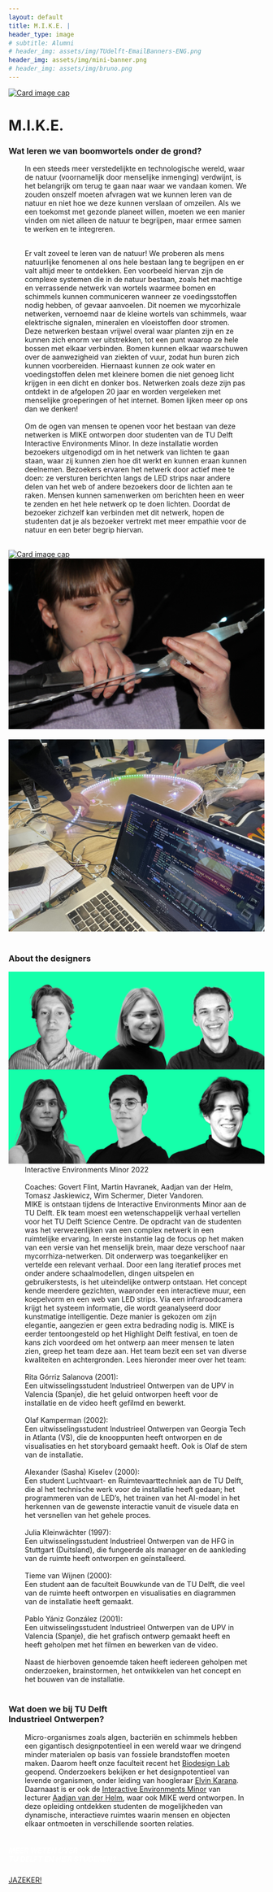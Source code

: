 ```yaml
---
layout: default
title: M.I.K.E. |
header_type: image
# subtitle: Alumni
# header_img: assets/img/TUdelft-EmailBanners-ENG.png
header_img: assets/img/mini-banner.png
# header_img: assets/img/bruno.png
---
```


<!-- <img src="/assets/img/mini-banner.png" alt="Card image cap"> -->
<a href="/assets/img/Per project/MIKE - Top.jpg" target="_blank"><img src="/assets/img/Per project/MIKE - Top.jpg" alt="Card image cap"
class="main-image"></a>
<br> 


<!-- ## Title 1 -->
<div class="card mike-card shadow">
<div class="card-body">
<h1 class="card-title text-center NeueMachina-project">M.I.K.E.</h1>
<h3 class="text-center NeueMachina-h4">Wat leren we van boomwortels onder de grond?</h3>
  <div class="card-body text-center card-text" style="margin-left: 2rem;margin-right: 2rem;">
In een steeds meer verstedelijkte en technologische wereld, waar de natuur (voornamelijk door
menselijke inmenging) verdwijnt, is het belangrijk om terug te gaan naar waar we vandaan komen. We
zouden onszelf moeten afvragen wat we kunnen leren van de natuur en niet hoe we deze kunnen
verslaan of omzeilen. Als we een toekomst met gezonde planeet willen, moeten we een manier vinden
om niet alleen de natuur te begrijpen, maar ermee samen te werken en te integreren.<br>
<br>

Er valt zoveel te leren van de natuur! We proberen als mens natuurlijke fenomenen al ons hele bestaan
lang te begrijpen en er valt altijd meer te ontdekken. Een voorbeeld hiervan zijn de complexe systemen
die in de natuur bestaan, zoals het machtige en verrassende netwerk van wortels waarmee bomen en
schimmels kunnen communiceren wanneer ze voedingsstoffen nodig hebben, of gevaar aanvoelen. Dit
noemen we mycorhizale netwerken, vernoemd naar de kleine wortels van schimmels, waar elektrische
signalen, mineralen en vloeistoffen door stromen. Deze netwerken bestaan vrijwel overal waar planten
zijn en ze kunnen zich enorm ver uitstrekken, tot een punt waarop ze hele bossen met elkaar verbinden.
Bomen kunnen elkaar waarschuwen over de aanwezigheid van ziekten of vuur, zodat hun buren zich
kunnen voorbereiden. Hiernaast kunnen ze ook water en voedingstoffen delen met kleinere bomen die
niet genoeg licht krijgen in een dicht en donker bos. Netwerken zoals deze zijn pas ontdekt in de
afgelopen 20 jaar en worden vergeleken met menselijke groeperingen of het internet. Bomen lijken meer
op ons dan we denken!<br><br>
Om de ogen van mensen te openen voor het bestaan van deze netwerken is MIKE ontworpen door
studenten van de TU Delft Interactive Environments Minor. In deze installatie worden bezoekers
uitgenodigd om in het netwerk van lichten te gaan staan, waar zij kunnen zien hoe dit werkt en kunnen
eraan kunnen deelnemen. Bezoekers ervaren het netwerk door actief mee te doen: ze versturen
berichten langs de LED strips naar andere delen van het web of andere bezoekers door de lichten aan te
raken. Mensen kunnen samenwerken om berichten heen en weer te zenden en het hele netwerk op te
doen lichten. Doordat de bezoeker zichzelf kan verbinden met dit netwerk, hopen de studenten dat je als
bezoeker vertrekt met meer empathie voor de natuur en een beter begrip hiervan.
  </div>
</div>
</div>
<br>
<div class="container">
  <div class="row">
    <div class="col-sm">
      <a href="/assets/img/Per project/MIKE - 1.jpg" target="_blank"><img src="/assets/img/Per project/MIKE - 1.jpg" alt="Card image cap"></a>
    </div>
    <div class="col-sm">
      <a href="/assets/img/Per project/MIKE- 2.JPG" target="_blank"><img src="/assets/img/Per project/MIKE- 2.JPG" alt="Card image cap"></a>
    </div>
  </div>
  <br>
  <div class="row">
    <div class="col-sm">
      <a href="/assets/img/Per project/MIKE - 3.jpg" target="_blank"><img src="/assets/img/Per project/MIKE - 3.jpg" alt="Card image cap" class="main-image"></a>
    </div>
  </div>
</div>
<br>
<!-- ## Title 2 -->
<div class="card white-card shadow">
<div class="card-body">
<h3 class="card-title text-center NeueMachina-h3">About the designers</h3>
<img src="/assets/img/04MIKE/MIKE-ProfileImage.jpg" alt="Card image cap">
  <div class="card-body text-center card-text" style="margin-left: 2rem;margin-right: 2rem;">
Interactive Environments Minor 2022<br><br>
Coaches: Govert Flint, Martin Havranek, Aadjan van der Helm, Tomasz Jaskiewicz, Wim Schermer, Dieter
Vandoren.<br>
MIKE is ontstaan tijdens de Interactive Environments Minor aan de TU Delft. Elk team moest een
wetenschappelijk verhaal vertellen voor het TU Delft Science Centre. De opdracht van de studenten was
het verwezenlijken van een complex netwerk in een ruimtelijke ervaring.
In eerste instantie lag de focus op het maken van een versie van het menselijk brein, maar deze
verschoof naar mycorrhiza-netwerken. Dit onderwerp was toegankelijker en vertelde een relevant
verhaal.
Door een lang iteratief proces met onder andere schaalmodellen, dingen uitspelen en gebruikerstests, is
het uiteindelijke ontwerp ontstaan. Het concept kende meerdere gezichten, waaronder een interactieve
muur, een koepelvorm en een web van LED strips. Via een infraroodcamera krijgt het systeem informatie,
die wordt geanalyseerd door kunstmatige intelligentie. Deze manier is gekozen om zijn elegantie,
aangezien er geen extra bedrading nodig is.
MIKE is eerder tentoongesteld op het Highlight Delft festival, en toen de kans zich voordeed om het
ontwerp aan meer mensen te laten zien, greep het team deze aan. Het team bezit een set van diverse
kwaliteiten en achtergronden. Lees hieronder meer over het team:<br><br>
Rita Górriz Salanova (2001):<br>
Een uitwisselingsstudent Industrieel Ontwerpen van de UPV in Valencia (Spanje), die het geluid
ontworpen heeft voor de installatie en de video heeft gefilmd en bewerkt.<br><br>
Olaf Kamperman (2002):<br>
Een uitwisselingsstudent Industrieel Ontwerpen van Georgia Tech in Atlanta (VS), die de knooppunten
heeft ontworpen en de visualisaties en het storyboard gemaakt heeft. Ook is Olaf de stem van de
installatie.<br><br>
Alexander (Sasha) Kiselev (2000):<br>
Een student Luchtvaart- en Ruimtevaarttechniek aan de TU Delft, die al het technische werk voor de
installatie heeft gedaan; het programmeren van de LED’s, het trainen van het AI-model in het herkennen
van de gewenste interactie vanuit de visuele data en het versnellen van het gehele proces.<br><br>
Julia Kleinwächter (1997):<br>
Een uitwisselingsstudent Industrieel Ontwerpen van de HFG in Stuttgart (Duitsland), die fungeerde als
manager en de aankleding van de ruimte heeft ontworpen en geïnstalleerd.<br><br>
Tieme van Wijnen (2000):<br>
Een student aan de faculteit Bouwkunde van de TU Delft, die veel van de ruimte heeft ontworpen en
visualisaties en diagrammen van de installatie heeft gemaakt.<br><br>
Pablo Yániz González (2001):<br>
Een uitwisselingsstudent Industrieel Ontwerpen van de UPV in Valencia (Spanje), die het grafisch
ontwerp gemaakt heeft en heeft geholpen met het filmen en bewerken van de video.<br><br>
Naast de hierboven genoemde taken heeft iedereen geholpen met onderzoeken, brainstormen, het
ontwikkelen van het concept en het bouwen van de installatie.
  </div>
</div>
</div>
<br>
<!-- ## Title 3   -->
<div class="card white-card shadow">
<div class="card-body">
<h3 class="card-title text-center NeueMachina-h3">Wat doen we bij TU Delft<br> Industrieel Ontwerpen?</h3>
  <div class="card-body text-center card-text" style="margin-left: 2rem;margin-right: 2rem;">
Micro-organismes zoals algen, bacteriën en schimmels hebben een gigantisch designpotentieel
in een wereld waar we dringend minder materialen op basis van fossiele brandstoffen moeten
maken. Daarom heeft onze faculteit recent het 
<a href="https://www.tudelft.nl/en/2022/io/december/opening-of-tu-delfts-state-of-the-art-biodesign-lab" target="_blank"><u>Biodesign Lab</u></a>
 geopend. Onderzoekers bekijken
er het designpotentieel van levende organismen, onder leiding van hoogleraar 
<a href="https://www.tudelft.nl/en/ide/about-ide/people/karana-e/" target="_blank"><u>Elvin Karana</u></a>.
Daarnaast is er ook de 
<a href="https://www.tudelft.nl/io/studeren/minors/interactive-environments/" target="_blank"><u>Interactive Environments Minor</u></a>
 van lecturer 
 <a href="https://www.tudelft.nl/io/over-io/personen/helm-ajc-van-der" target="_blank"><u>Aadjan van der Helm</u></a>,
  waar
ook MIKE werd ontworpen. In deze opleiding ontdekken studenten de mogelijkheden van
dynamische, interactieve ruimtes waarin mensen en objecten elkaar ontmoeten in verschillende
soorten relaties.
  </div>
</div>
</div>
<br>
<div class="card text-center  blue-card shadow">
  <div class="card-body">
    <h5 class="card-title NeueMachina-h4" style="color:white;">MEER WETEN OVER <br>TU DELFT EN HIER STUDEREN?</h5>
    <a href="https://www.tudelft.nl/onderwijs/praktische-zaken/voorzieningen" class="btn btn-primary NeueMachina">JAZEKER!</a>
  </div>
</div>